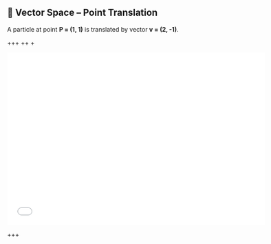 ## 🧮 Vector Space – Point Translation

A particle at point **P = (1, 1)** is translated by vector **v = (2, -1)**.

+++
++
+

<!-- Just your own scripts now -->
<iframe src="./picasso/VS_Example.html" width="600" height="400" style="border:none;"></iframe>

+++
